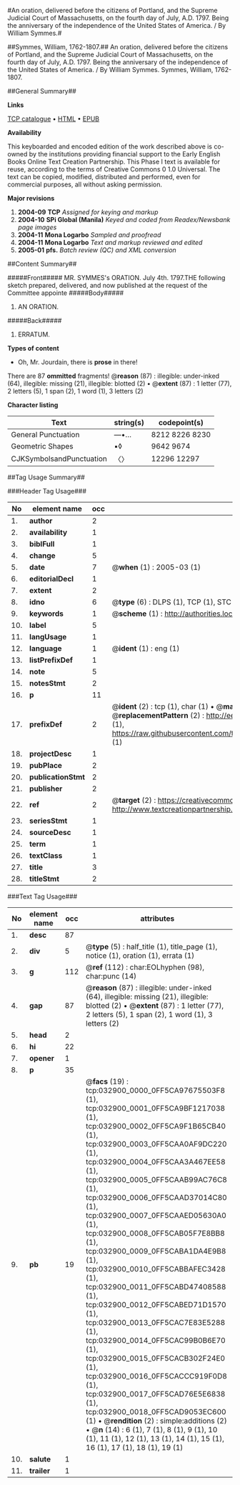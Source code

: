 #An oration, delivered before the citizens of Portland, and the Supreme Judicial Court of Massachusetts, on the fourth day of July, A.D. 1797. Being the anniversary of the independence of the United States of America. / By William Symmes.#

##Symmes, William, 1762-1807.##
An oration, delivered before the citizens of Portland, and the Supreme Judicial Court of Massachusetts, on the fourth day of July, A.D. 1797. Being the anniversary of the independence of the United States of America. / By William Symmes.
Symmes, William, 1762-1807.

##General Summary##

**Links**

[TCP catalogue](http://www.ota.ox.ac.uk/tcp/)  • 
[HTML](http://tei.it.ox.ac.uk/tcp/Texts-HTML/free/N24/N24815.html)  • 
[EPUB](http://tei.it.ox.ac.uk/tcp/Texts-EPUB/free/N24/N24815.epub)

**Availability**

This keyboarded and encoded edition of the
	       work described above is co-owned by the institutions
	       providing financial support to the Early English Books
	       Online Text Creation Partnership. This Phase I text is
	       available for reuse, according to the terms of Creative
	       Commons 0 1.0 Universal. The text can be copied,
	       modified, distributed and performed, even for
	       commercial purposes, all without asking permission.

**Major revisions**

1. __2004-09__ __TCP__ *Assigned for keying and markup*
1. __2004-10__ __SPi Global (Manila)__ *Keyed and coded from Readex/Newsbank page images*
1. __2004-11__ __Mona Logarbo__ *Sampled and proofread*
1. __2004-11__ __Mona Logarbo__ *Text and markup reviewed and edited*
1. __2005-01__ __pfs.__ *Batch review (QC) and XML conversion*

##Content Summary##

#####Front#####
MR. SYMMES's ORATION. July 4th. 1797.THE following sketch prepared, delivered, and now published at the request of the Committee appointe
#####Body#####

1. AN ORATION.

#####Back#####

1. ERRATUM.

**Types of content**

  * Oh, Mr. Jourdain, there is **prose** in there!

There are 87 **ommitted** fragments! 
 @__reason__ (87) : illegible: under-inked (64), illegible: missing (21), illegible: blotted (2)  •  @__extent__ (87) : 1 letter (77), 2 letters (5), 1 span (2), 1 word (1), 3 letters (2)

**Character listing**


|Text|string(s)|codepoint(s)|
|---|---|---|
|General Punctuation|—•…|8212 8226 8230|
|Geometric Shapes|▪◊|9642 9674|
|CJKSymbolsandPunctuation|〈〉|12296 12297|

##Tag Usage Summary##

###Header Tag Usage###

|No|element name|occ|attributes|
|---|---|---|---|
|1.|__author__|2||
|2.|__availability__|1||
|3.|__biblFull__|1||
|4.|__change__|5||
|5.|__date__|7| @__when__ (1) : 2005-03 (1)|
|6.|__editorialDecl__|1||
|7.|__extent__|2||
|8.|__idno__|6| @__type__ (6) : DLPS (1), TCP (1), STC (1), NOTIS (1), IMAGE-SET (1), EVANS-CITATION (1)|
|9.|__keywords__|1| @__scheme__ (1) : http://authorities.loc.gov/ (1)|
|10.|__label__|5||
|11.|__langUsage__|1||
|12.|__language__|1| @__ident__ (1) : eng (1)|
|13.|__listPrefixDef__|1||
|14.|__note__|5||
|15.|__notesStmt__|2||
|16.|__p__|11||
|17.|__prefixDef__|2| @__ident__ (2) : tcp (1), char (1)  •  @__matchPattern__ (2) : ([0-9\-]+):([0-9IVX]+) (1), (.+) (1)  •  @__replacementPattern__ (2) : http://eebo.chadwyck.com/downloadtiff?vid=$1&page=$2 (1), https://raw.githubusercontent.com/textcreationpartnership/Texts/master/tcpchars.xml#$1 (1)|
|18.|__projectDesc__|1||
|19.|__pubPlace__|2||
|20.|__publicationStmt__|2||
|21.|__publisher__|2||
|22.|__ref__|2| @__target__ (2) : https://creativecommons.org/publicdomain/zero/1.0/ (1), http://www.textcreationpartnership.org/docs/. (1)|
|23.|__seriesStmt__|1||
|24.|__sourceDesc__|1||
|25.|__term__|1||
|26.|__textClass__|1||
|27.|__title__|3||
|28.|__titleStmt__|2||


###Text Tag Usage###

|No|element name|occ|attributes|
|---|---|---|---|
|1.|__desc__|87||
|2.|__div__|5| @__type__ (5) : half_title (1), title_page (1), notice (1), oration (1), errata (1)|
|3.|__g__|112| @__ref__ (112) : char:EOLhyphen (98), char:punc (14)|
|4.|__gap__|87| @__reason__ (87) : illegible: under-inked (64), illegible: missing (21), illegible: blotted (2)  •  @__extent__ (87) : 1 letter (77), 2 letters (5), 1 span (2), 1 word (1), 3 letters (2)|
|5.|__head__|2||
|6.|__hi__|22||
|7.|__opener__|1||
|8.|__p__|35||
|9.|__pb__|19| @__facs__ (19) : tcp:032900_0000_0FF5CA97675503F8 (1), tcp:032900_0001_0FF5CA9BF1217038 (1), tcp:032900_0002_0FF5CA9F1B65CB40 (1), tcp:032900_0003_0FF5CAA0AF9DC220 (1), tcp:032900_0004_0FF5CAA3A467EE58 (1), tcp:032900_0005_0FF5CAAB99AC76C8 (1), tcp:032900_0006_0FF5CAAD37014C80 (1), tcp:032900_0007_0FF5CAAED05630A0 (1), tcp:032900_0008_0FF5CAB05F7E8BB8 (1), tcp:032900_0009_0FF5CABA1DA4E9B8 (1), tcp:032900_0010_0FF5CABBAFEC3428 (1), tcp:032900_0011_0FF5CABD47408588 (1), tcp:032900_0012_0FF5CABED71D1570 (1), tcp:032900_0013_0FF5CAC7E83E5288 (1), tcp:032900_0014_0FF5CAC99B0B6E70 (1), tcp:032900_0015_0FF5CACB302F24E0 (1), tcp:032900_0016_0FF5CACCC919F0D8 (1), tcp:032900_0017_0FF5CAD76E5E6838 (1), tcp:032900_0018_0FF5CAD9053EC600 (1)  •  @__rendition__ (2) : simple:additions (2)  •  @__n__ (14) : 6 (1), 7 (1), 8 (1), 9 (1), 10 (1), 11 (1), 12 (1), 13 (1), 14 (1), 15 (1), 16 (1), 17 (1), 18 (1), 19 (1)|
|10.|__salute__|1||
|11.|__trailer__|1||
